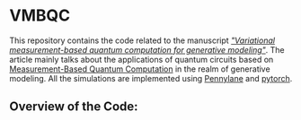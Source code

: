 # VMBQC

This repository contains the code related to the manuscript [_"Variational measurement-based quantum computation for generative modeling"_](https://arxiv.org/pdf/2310.13524.pdf). The article mainly talks about the applications of quantum circuits based on [Measurement-Based Quantum Computation](https://journals.aps.org/prl/abstract/10.1103/PhysRevLett.86.5188) in the realm of generative modeling. All the simulations are implemented using [Pennylane](https://pennylane.ai/) and [pytorch](https://pytorch.org/).

## Overview of the Code:
